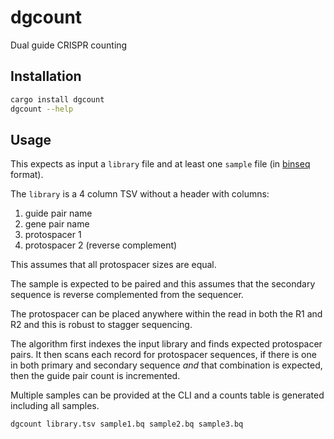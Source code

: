 # dgcount

Dual guide CRISPR counting

## Installation

```bash
cargo install dgcount
dgcount --help
```

## Usage

This expects as input a `library` file and at least one `sample` file (in [binseq](https://github.com/arcinstitute/binseq) format).

The `library` is a 4 column TSV without a header with columns:

1. guide pair name
2. gene pair name
3. protospacer 1
4. protospacer 2 (reverse complement)

This assumes that all protospacer sizes are equal.

The sample is expected to be paired and this assumes that the secondary sequence is reverse complemented from the sequencer.

The protospacer can be placed anywhere within the read in both the R1 and R2 and this is robust to stagger sequencing.

The algorithm first indexes the input library and finds expected protospacer pairs.
It then scans each record for protospacer sequences, if there is one in both primary and secondary sequence *and* that combination is expected, then the guide pair count is incremented.

Multiple samples can be provided at the CLI and a counts table is generated including all samples.

```bash
dgcount library.tsv sample1.bq sample2.bq sample3.bq
```
